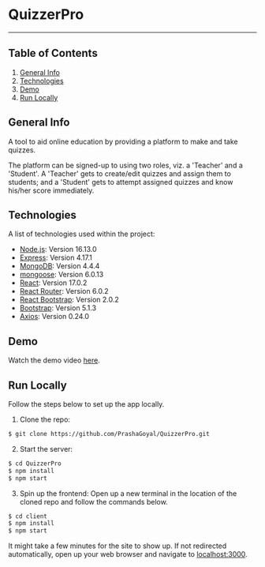 # QuizzerPro

---

## Table of Contents

1. [General Info](#general-info)
2. [Technologies](#technologies)
3. [Demo](#demo)
4. [Run Locally](#run-locally)

## General Info

A tool to aid online education by providing a platform to make and take quizzes.

The platform can be signed-up to using two roles, viz. a 'Teacher' and a 'Student'. A 'Teacher' gets to create/edit quizzes and assign them to students; and a 'Student' gets to attempt assigned quizzes and know his/her score immediately.

## Technologies

A list of technologies used within the project:

- [Node.js](https://nodejs.org/en/): Version 16.13.0
- [Express](http://expressjs.com/): Version 4.17.1
- [MongoDB](https://www.mongodb.com/): Version 4.4.4
- [mongoose](https://mongoosejs.com/): Version 6.0.13
- [React](https://reactjs.org/): Version 17.0.2
- [React Router](https://reactrouter.com/): Version 6.0.2
- [React Bootstrap](https://react-bootstrap.github.io/): Version 2.0.2
- [Bootstrap](https://getbootstrap.com/): Version 5.1.3
- [Axios](https://axios-http.com/): Version 0.24.0

## Demo

Watch the demo video [here](https://drive.google.com/file/d/1l_F3LlrzUdmEQ3DAHpJADFNsWTyG7aKL/view?usp=sharing).

## Run Locally

Follow the steps below to set up the app locally.

1. Clone the repo:

```sh
$ git clone https://github.com/PrashaGoyal/QuizzerPro.git
```

2. Start the server:

```sh
$ cd QuizzerPro
$ npm install
$ npm start
```

3. Spin up the frontend: Open up a new terminal in the location of the cloned repo and follow the commands below.

```sh
$ cd client
$ npm install
$ npm start
```

It might take a few minutes for the site to show up. If not redirected automatically, open up your web browser and navigate to [localhost:3000](http://localhost:3000).
